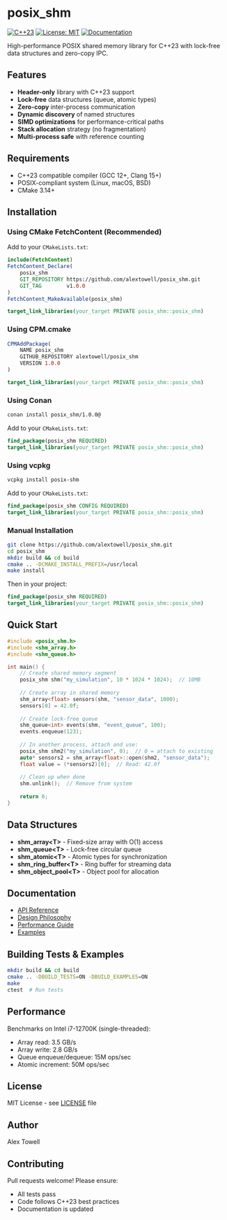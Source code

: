 # posix_shm

[![C++23](https://img.shields.io/badge/C%2B%2B-23-blue.svg)](https://en.cppreference.com/w/cpp/23)
[![License: MIT](https://img.shields.io/badge/License-MIT-yellow.svg)](https://opensource.org/licenses/MIT)
[![Documentation](https://img.shields.io/badge/docs-doxygen-blue.svg)](https://alextowell.github.io/posix_shm/)

High-performance POSIX shared memory library for C++23 with lock-free data structures and zero-copy IPC.

## Features

- **Header-only** library with C++23 support
- **Lock-free** data structures (queue, atomic types)
- **Zero-copy** inter-process communication
- **Dynamic discovery** of named structures
- **SIMD optimizations** for performance-critical paths
- **Stack allocation** strategy (no fragmentation)
- **Multi-process safe** with reference counting

## Requirements

- C++23 compatible compiler (GCC 12+, Clang 15+)
- POSIX-compliant system (Linux, macOS, BSD)
- CMake 3.14+

## Installation

### Using CMake FetchContent (Recommended)

Add to your `CMakeLists.txt`:

```cmake
include(FetchContent)
FetchContent_Declare(
    posix_shm
    GIT_REPOSITORY https://github.com/alextowell/posix_shm.git
    GIT_TAG        v1.0.0
)
FetchContent_MakeAvailable(posix_shm)

target_link_libraries(your_target PRIVATE posix_shm::posix_shm)
```

### Using CPM.cmake

```cmake
CPMAddPackage(
    NAME posix_shm
    GITHUB_REPOSITORY alextowell/posix_shm
    VERSION 1.0.0
)

target_link_libraries(your_target PRIVATE posix_shm::posix_shm)
```

### Using Conan

```bash
conan install posix_shm/1.0.0@
```

Add to your `CMakeLists.txt`:

```cmake
find_package(posix_shm REQUIRED)
target_link_libraries(your_target PRIVATE posix_shm::posix_shm)
```

### Using vcpkg

```bash
vcpkg install posix-shm
```

Add to your `CMakeLists.txt`:

```cmake
find_package(posix_shm CONFIG REQUIRED)
target_link_libraries(your_target PRIVATE posix_shm::posix_shm)
```

### Manual Installation

```bash
git clone https://github.com/alextowell/posix_shm.git
cd posix_shm
mkdir build && cd build
cmake .. -DCMAKE_INSTALL_PREFIX=/usr/local
make install
```

Then in your project:

```cmake
find_package(posix_shm REQUIRED)
target_link_libraries(your_target PRIVATE posix_shm::posix_shm)
```

## Quick Start

```cpp
#include <posix_shm.h>
#include <shm_array.h>
#include <shm_queue.h>

int main() {
    // Create shared memory segment
    posix_shm shm("my_simulation", 10 * 1024 * 1024);  // 10MB
    
    // Create array in shared memory
    shm_array<float> sensors(shm, "sensor_data", 1000);
    sensors[0] = 42.0f;
    
    // Create lock-free queue
    shm_queue<int> events(shm, "event_queue", 100);
    events.enqueue(123);
    
    // In another process, attach and use:
    posix_shm shm2("my_simulation", 0);  // 0 = attach to existing
    auto* sensors2 = shm_array<float>::open(shm2, "sensor_data");
    float value = (*sensors2)[0];  // Read: 42.0f
    
    // Clean up when done
    shm.unlink();  // Remove from system
    
    return 0;
}
```

## Data Structures

- **shm_array\<T\>** - Fixed-size array with O(1) access
- **shm_queue\<T\>** - Lock-free circular queue  
- **shm_atomic\<T\>** - Atomic types for synchronization
- **shm_ring_buffer\<T\>** - Ring buffer for streaming data
- **shm_object_pool\<T\>** - Object pool for allocation

## Documentation

- [API Reference](https://alextowell.github.io/posix_shm/)
- [Design Philosophy](docs/design_philosophy.md)
- [Performance Guide](docs/performance.md)
- [Examples](examples/)

## Building Tests & Examples

```bash
mkdir build && cd build
cmake .. -DBUILD_TESTS=ON -DBUILD_EXAMPLES=ON
make
ctest  # Run tests
```

## Performance

Benchmarks on Intel i7-12700K (single-threaded):

- Array read: 3.5 GB/s
- Array write: 2.8 GB/s  
- Queue enqueue/dequeue: 15M ops/sec
- Atomic increment: 50M ops/sec

## License

MIT License - see [LICENSE](LICENSE) file

## Author

Alex Towell

## Contributing

Pull requests welcome! Please ensure:

- All tests pass
- Code follows C++23 best practices
- Documentation is updated
